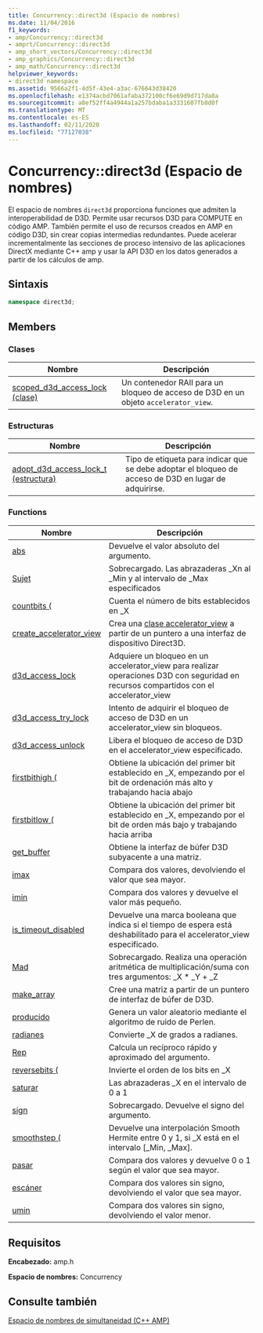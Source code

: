 ```yaml
---
title: Concurrency::direct3d (Espacio de nombres)
ms.date: 11/04/2016
f1_keywords:
- amp/Concurrency::direct3d
- amprt/Concurrency::direct3d
- amp_short_vectors/Concurrency::direct3d
- amp_graphics/Concurrency::direct3d
- amp_math/Concurrency::direct3d
helpviewer_keywords:
- direct3d namespace
ms.assetid: 9566a2f1-4d5f-43e4-a3ac-676643d38420
ms.openlocfilehash: e1374acbd7061afaba372100cf6e69d9d717da8a
ms.sourcegitcommit: a8ef52ff4a4944a1a257bdaba1a3331607fb8d0f
ms.translationtype: MT
ms.contentlocale: es-ES
ms.lasthandoff: 02/11/2020
ms.locfileid: "77127038"
---
```

# <a name="concurrencydirect3d-namespace"></a>Concurrency::direct3d (Espacio de nombres)

El espacio de nombres `direct3d` proporciona funciones que admiten la interoperabilidad de D3D. Permite usar recursos D3D para COMPUTE en código AMP. También permite el uso de recursos creados en AMP en código D3D, sin crear copias intermedias redundantes. Puede acelerar incrementalmente las secciones de proceso intensivo de las aplicaciones DirectX mediante C++ amp y usar la API D3D en los datos generados a partir de los cálculos de amp.

## <a name="syntax"></a>Sintaxis

```cpp
namespace direct3d;
```

## <a name="members"></a>Members

### <a name="classes"></a>Clases

|Nombre|Descripción|
|----------|-----------------|
|[scoped_d3d_access_lock (clase)](scoped-d3d-access-lock-class.md)|Un contenedor RAII para un bloqueo de acceso de D3D en un objeto `accelerator_view`.|

### <a name="structures"></a>Estructuras

|Nombre|Descripción|
|----------|-----------------|
|[adopt_d3d_access_lock_t (estructura)](adopt-d3d-access-lock-t-structure.md)|Tipo de etiqueta para indicar que se debe adoptar el bloqueo de acceso de D3D en lugar de adquirirse.|

### <a name="functions"></a>Functions

|Nombre|Descripción|
|----------|-----------------|
|[abs](concurrency-direct3d-namespace-functions-amp.md#abs)|Devuelve el valor absoluto del argumento.|
|[Sujet](concurrency-direct3d-namespace-functions-amp.md#clamp)|Sobrecargado. Las abrazaderas _Xn al _Min y al intervalo de _Max especificados|
|[countbits (](concurrency-direct3d-namespace-functions-amp.md#countbits)|Cuenta el número de bits establecidos en _X|
|[create_accelerator_view](concurrency-direct3d-namespace-functions-amp.md#create_accelerator_view)|Crea una [clase accelerator_view](accelerator-view-class.md) a partir de un puntero a una interfaz de dispositivo Direct3D.|
|[d3d_access_lock](concurrency-direct3d-namespace-functions-amp.md#d3d_access_lock)|Adquiere un bloqueo en un accelerator_view para realizar operaciones D3D con seguridad en recursos compartidos con el accelerator_view|
|[d3d_access_try_lock](concurrency-direct3d-namespace-functions-amp.md#d3d_access_try_lock)|Intento de adquirir el bloqueo de acceso de D3D en un accelerator_view sin bloqueos.|
|[d3d_access_unlock](concurrency-direct3d-namespace-functions-amp.md#d3d_access_unlock)|Libera el bloqueo de acceso de D3D en el accelerator_view especificado.|
|[firstbithigh (](concurrency-direct3d-namespace-functions-amp.md#firstbithigh)|Obtiene la ubicación del primer bit establecido en _X, empezando por el bit de ordenación más alto y trabajando hacia abajo|
|[firstbitlow (](concurrency-direct3d-namespace-functions-amp.md#firstbitlow)|Obtiene la ubicación del primer bit establecido en _X, empezando por el bit de orden más bajo y trabajando hacia arriba|
|[get_buffer](concurrency-direct3d-namespace-functions-amp.md#get_buffer)|Obtiene la interfaz de búfer D3D subyacente a una matriz.|
|[imax](concurrency-direct3d-namespace-functions-amp.md#imax)|Compara dos valores, devolviendo el valor que sea mayor.|
|[imin](concurrency-direct3d-namespace-functions-amp.md#imin)|Compara dos valores y devuelve el valor más pequeño.|
|[is_timeout_disabled](concurrency-direct3d-namespace-functions-amp.md#is_timeout_disabled)|Devuelve una marca booleana que indica si el tiempo de espera está deshabilitado para el accelerator_view especificado.|
|[Mad](concurrency-direct3d-namespace-functions-amp.md#mad)|Sobrecargado. Realiza una operación aritmética de multiplicación/suma con tres argumentos: _X \* _Y + _Z|
|[make_array](concurrency-direct3d-namespace-functions-amp.md#make_array)|Cree una matriz a partir de un puntero de interfaz de búfer de D3D.|
|[producido](concurrency-direct3d-namespace-functions-amp.md#noise)|Genera un valor aleatorio mediante el algoritmo de ruido de Perlen.|
|[radianes](concurrency-direct3d-namespace-functions-amp.md#radians)|Convierte _X de grados a radianes.|
|[Rep](concurrency-direct3d-namespace-functions-amp.md#rcp)|Calcula un recíproco rápido y aproximado del argumento.|
|[reversebits (](concurrency-direct3d-namespace-functions-amp.md#reversebits)|Invierte el orden de los bits en _X|
|[saturar](concurrency-direct3d-namespace-functions-amp.md#saturate)|Las abrazaderas _X en el intervalo de 0 a 1|
|[sign](concurrency-direct3d-namespace-functions-amp.md#sign)|Sobrecargado. Devuelve el signo del argumento.|
|[smoothstep (](concurrency-direct3d-namespace-functions-amp.md#smoothstep)|Devuelve una interpolación Smooth Hermite entre 0 y 1, si _X está en el intervalo [_Min, _Max].|
|[pasar](concurrency-direct3d-namespace-functions-amp.md#step)|Compara dos valores y devuelve 0 o 1 según el valor que sea mayor.|
|[escáner](concurrency-direct3d-namespace-functions-amp.md#umax)|Compara dos valores sin signo, devolviendo el valor que sea mayor.|
|[umin](concurrency-direct3d-namespace-functions-amp.md#umin)|Compara dos valores sin signo, devolviendo el valor menor.|

## <a name="requirements"></a>Requisitos

**Encabezado:** amp.h

**Espacio de nombres:** Concurrency

## <a name="see-also"></a>Consulte también

[Espacio de nombres de simultaneidad (C++ AMP)](concurrency-namespace-cpp-amp.md)
